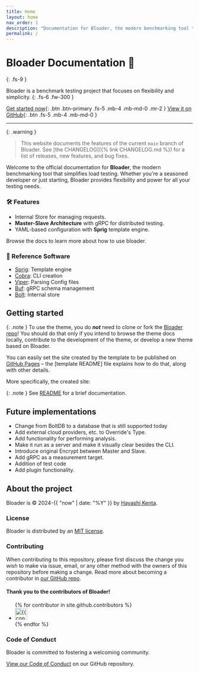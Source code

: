 ```yaml
---
title: Home
layout: home
nav_order: 1
description: "Documentation for Bloader, the modern benchmarking tool that simplifies load testing. Whether you're a seasoned developer or just starting, Bloader provides flexibility and power for all your testing needs"
permalink: /
---
```


# Bloader Documentation 🚀
{: .fs-9 }

Bloader is a benchmark testing project that focuses on flexibility and simplicity.
{: .fs-6 .fw-300 }

[Get started now](#getting-started){: .btn .btn-primary .fs-5 .mb-4 .mb-md-0 .mr-2 }
[View it on GitHub][Bloader repo]{: .btn .fs-5 .mb-4 .mb-md-0 }

---

{: .warning }
> This website documents the features of the current `main` branch of Bloader. See [the CHANGELOG]({% link CHANGELOG.md %}) for a list of releases, new features, and bug fixes.

Welcome to the official documentation for **Bloader**, the modern benchmarking tool that simplifies load testing. Whether you're a seasoned developer or just starting, Bloader provides flexibility and power for all your testing needs.

### 🛠 Features
- Internal Store for managing requests.
- **Master-Slave Architecture** with gRPC for distributed testing.
- YAML-based configuration with **Sprig** template engine.

Browse the docs to learn more about how to use bloader.

### 📖 Reference Software
- [Sprig](https://masterminds.github.io/sprig/): Template engine 
- [Cobra](https://github.com/spf13/cobra): CLI creation 
- [Viper](https://github.com/spf13/viper): Parsing Config files
- [Buf](https://buf.build/): gRPC schema management 
- [Bolt](https://github.com/boltdb/bolt): Internal store 

## Getting started

<!-- The [Bloader Template] provides the simplest, quickest, and easiest way to create a new website that uses the Bloader theme. To get started with creating a site, just click "[use the template]"! -->

{: .note }
To use the theme, you do ***not*** need to clone or fork the [Bloader repo]! You should do that only if you intend to browse the theme docs locally, contribute to the development of the theme, or develop a new theme based on Bloader.

You can easily set the site created by the template to be published on [GitHub Pages] – the [template README] file explains how to do that, along with other details.

<!-- If [Jekyll] is installed on your computer, you can also build and preview the created site *locally*. This lets you test changes before committing them, and avoids waiting for GitHub Pages.[^2] And you will be able to deploy your local build to a different platform than GitHub Pages. -->

More specifically, the created site:

<!-- - uses a gem-based approach, i.e. uses a `Gemfile` and loads the `just-the-docs` gem
- uses the [GitHub Pages / Actions workflow] to build and publish the site on GitHub Pages -->

<!-- Other than that, you're free to customize sites that you create with the template, however you like. You can easily change the versions of `just-the-docs` and Jekyll it uses, as well as adding further plugins. -->

{: .note }
See [README][Bloader README] for a brief documentation.

## Future implementations 
- Change from BoltDB to a database that is still supported today
- Add external cloud providers, etc. to Override's Type.
- Add functionality for performing analysis.
- Make it run as a server and make it visually clear besides the CLI.
- Introduce original Encrypt between Master and Slave.
- Add gRPC as a measurement target.
- Addition of test code 
- Add plugin functionality. 

## About the project

Bloader is &copy; 2024-{{ "now" | date: "%Y" }} by [Hayashi Kenta](k.hayashi@cresplanex.com).

### License

Bloader is distributed by an [MIT license](https://github.com/ablankz/bloader/tree/main/LICENSE).

### Contributing

When contributing to this repository, please first discuss the change you wish to make via issue,
email, or any other method with the owners of this repository before making a change. Read more about becoming a contributor in [our GitHub repo](https://github.com/ablankz/bloader#contributing).

#### Thank you to the contributors of Bloader!

<ul class="list-style-none">
{% for contributor in site.github.contributors %}
  <li class="d-inline-block mr-1">
     <a href="{{ contributor.html_url }}"><img src="{{ contributor.avatar_url }}" width="32" height="32" alt="{{ contributor.login }}"></a>
  </li>
{% endfor %}
</ul>

### Code of Conduct

Bloader is committed to fostering a welcoming community.

[View our Code of Conduct](https://github.com/ablankz/bloader/tree/main/CODE_OF_CONDUCT.md) on our GitHub repository.

[Bloader]: https://docs.bloader.cresplanex.org.com
[Bloader repo]: https://github.com/ablankz/bloader
[Bloader README]: https://github.com/ablankz/bloader/blob/main/README.md
[GitHub Pages]: https://pages.github.com/

